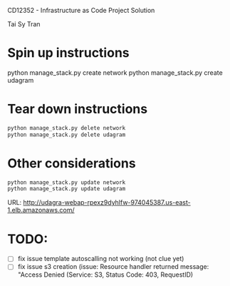 CD12352 - Infrastructure as Code Project Solution

Tai Sy Tran

# Spin up instructions

python manage_stack.py create network
python manage_stack.py create udagram


# Tear down instructions
```bash
python manage_stack.py delete network
python manage_stack.py delete udagram
```
# Other considerations
```bash
python manage_stack.py update network
python manage_stack.py update udagram
```

URL: http://udagra-webap-rpexz9dyhlfw-974045387.us-east-1.elb.amazonaws.com/

# TODO: 

- [ ] fix issue template autoscalling not working (not clue yet)
- [ ] fix issue s3 creation (issue: Resource handler returned message: "Access Denied (Service: S3, Status Code: 403, RequestID)
